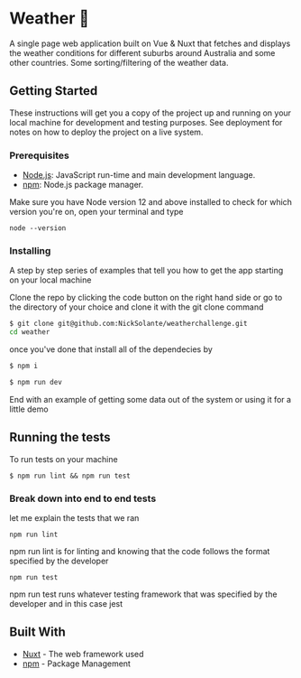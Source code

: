# Weather 🚀

A single page web application built on Vue & Nuxt that fetches and displays the weather conditions for different suburbs around Australia and some other countries. Some sorting/filtering of the weather data.

## Getting Started

These instructions will get you a copy of the project up and running on your local machine for development and testing purposes. See deployment for notes on how to deploy the project on a live system.

### Prerequisites

- [Node.js](https://nodejs.org/en/): JavaScript run-time and main development language.
- [npm](https://www.npmjs.com/get-npm): Node.js package manager.

Make sure you have Node version 12 and above installed to check for which version you're on, open your terminal and type

```
node --version
```


### Installing

A step by step series of examples that tell you how to get the app starting on your local machine

Clone the repo by clicking the code button on the right hand side or go to the directory of your choice and clone it with the git clone command

```bash
$ git clone git@github.com:NickSolante/weatherchallenge.git
cd weather
```

once you've done that install all of the dependecies by

```bash
$ npm i

$ npm run dev
```

End with an example of getting some data out of the system or using it for a little demo

## Running the tests

To run tests on your machine 

```
$ npm run lint && npm run test
```

### Break down into end to end tests

let me explain the tests that we ran

```
npm run lint
```
npm run lint is for linting and knowing that the code follows the format specified by the developer

```
npm run test
```

npm run test runs whatever testing framework that was specified by the developer and in this case jest


## Built With

* [Nuxt](https://nuxtjs.org/guide/) - The web framework used
* [npm](https://docs.npmjs.com/about-npm/) - Package Management
